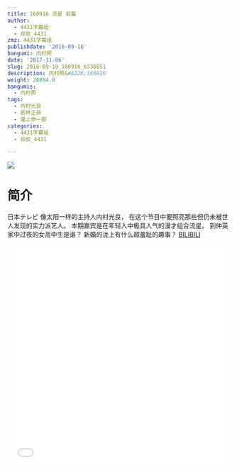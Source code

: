 ```yaml
---
title: 160916 流星 前篇
author:
  - 4431字幕组
  - 叔叔_4431
zmz: 4431字幕组
publishdate: '2016-09-16'
bangumi: 内村照
date: '2017-11-06'
slug: 2016-09-19_160916_6338851
description: 内村照&#8226;160916
weight: 28894.0
bangumis:
  - 内村照
tags:
  - 内村光良
  - 若林正恭
  - 瀧上伸一郎
categories:
  - 4431字幕组
  - 叔叔_4431

---
```

![](https://i.imgur.com/86uksxD.png)
# 简介  
日本テレビ 像太阳一样的主持人内村光良，
在这个节目中要照亮那些但仍未被世人发现的实力派艺人。
本期嘉宾是在年轻人中极具人气的漫才组合流星。
到仲英家中过夜的女高中生是谁？
新婚的泷上有什么超羞耻的趣事？
  [BILIBILI](https://www.bilibili.com/video/av6338851/)

  <iframe src="//www.bilibili.com/blackboard/player.html?cid=10301033&aid=6338851" width="100%" height="500" frameborder="0" allowfullscreen="allowfullscreen"></iframe>

